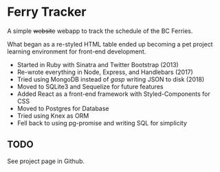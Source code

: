 # Ferry Tracker

A simple ~~website~~ webapp to track the schedule of the BC Ferries.

What began as a re-styled HTML table ended up becoming a pet project learning environment for front-end development.

- Started in Ruby with Sinatra and Twitter Bootstrap (2013)
- Re-wrote everything in Node, Express, and Handlebars (2017)
- Tried using MongoDB instead of _gasp_ writing JSON to disk (2018)
- Moved to SQLite3 and Sequelize for future features
- Added React as a front-end framework with Styled-Components for CSS
- Moved to Postgres for Database
- Tried using Knex as ORM
- Fell back to using pg-promise and writing SQL for simplicity

## TODO

See project page in Github.
